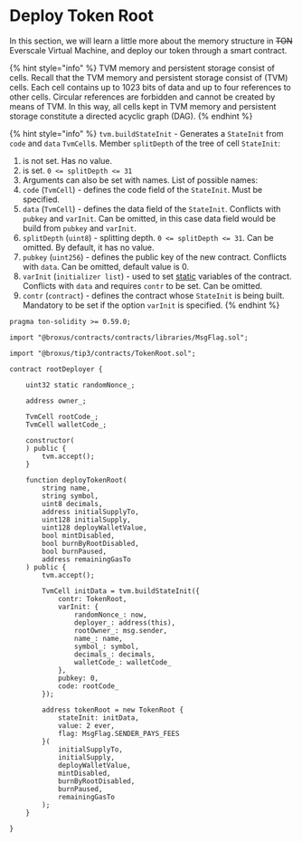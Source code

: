 # Deploy Token Root

In this section, we will learn a little more about the memory structure in ~~TON~~ Everscale Virtual Machine, and deploy our token through a smart contract.

{% hint style="info" %}
TVM memory and persistent storage consist of cells. Recall that the TVM memory and persistent storage consist of (TVM) cells. Each cell contains up to 1023 bits of data and up to four references to other cells. Circular references are forbidden and cannot be created by means of TVM. In this way, all cells kept in TVM memory and persistent storage constitute a directed acyclic graph (DAG).
{% endhint %}

{% hint style="info" %}
`tvm.buildStateInit` - Generates a `StateInit` from `code` and `data` `TvmCell`s. Member `splitDepth` of the tree of cell `StateInit`:

1. is not set. Has no value.
2. is set. `0 <= splitDepth <= 31`
3. Arguments can also be set with names. List of possible names:
4. `code` (`TvmCell`) - defines the code field of the `StateInit`. Must be specified.
5. `data` (`TvmCell`) - defines the data field of the `StateInit`. Conflicts with `pubkey` and `varInit`. Can be omitted, in this case data field would be build from `pubkey` and `varInit`.
6. `splitDepth` (`uint8`) - splitting depth. `0 <= splitDepth <= 31`. Can be omitted. By default, it has no value.
7. `pubkey` (`uint256`) - defines the public key of the new contract. Conflicts with `data`. Can be omitted, default value is 0.
8. `varInit` (`initializer list`) - used to set [static](https://github.com/tonlabs/TON-Solidity-Compiler/blob/master/API.md#keyword-static) variables of the contract. Conflicts with `data` and requires `contr` to be set. Can be omitted.
9. `contr` (`contract`) - defines the contract whose `StateInit` is being built. Mandatory to be set if the option `varInit` is specified.
{% endhint %}

```solidity
pragma ton-solidity >= 0.59.0;

import "@broxus/contracts/contracts/libraries/MsgFlag.sol";

import "@broxus/tip3/contracts/TokenRoot.sol";

contract rootDeployer {

    uint32 static randomNonce_;

    address owner_;

    TvmCell rootCode_;
    TvmCell walletCode_;

    constructor(
    ) public {
        tvm.accept();
    }

    function deployTokenRoot(
        string name,
        string symbol,
        uint8 decimals,
        address initialSupplyTo,
        uint128 initialSupply,
        uint128 deployWalletValue,
        bool mintDisabled,
        bool burnByRootDisabled,
        bool burnPaused,
        address remainingGasTo
    ) public {
        tvm.accept();

        TvmCell initData = tvm.buildStateInit({
            contr: TokenRoot,
            varInit: {
                randomNonce_: now,
                deployer_: address(this),
                rootOwner_: msg.sender,
                name_: name,
                symbol_: symbol,
                decimals_: decimals,
                walletCode_: walletCode_
            },
            pubkey: 0,
            code: rootCode_
        });

        address tokenRoot = new TokenRoot {
            stateInit: initData,
            value: 2 ever,
            flag: MsgFlag.SENDER_PAYS_FEES
        }(
            initialSupplyTo,
            initialSupply,
            deployWalletValue,
            mintDisabled,
            burnByRootDisabled,
            burnPaused,
            remainingGasTo
        );
    }

}
```
